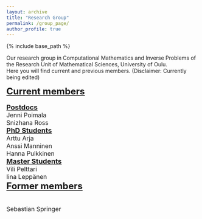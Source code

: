 ```yaml
---
layout: archive
title: "Research Group"
permalink: /group_page/
author_profile: true
---
```


{% include base_path %}

Our research group in Computational Mathematics and Inverse Problems of the Research Unit of Mathematical Sciences, University of Oulu.
<br>
Here you will find current and previous members. (Disclaimer: Currently being edited)

<font size="5">
<b><u>Current members</u></b><br>
</font>
<br>

<font size="4">
<b><u>Postdocs</u></b><br>
</font>

<font size="3">
Jenni Poimala <br>
Snizhana Ross <br>

<font size="4">
<b><u>PhD Students</u></b><br>
</font>

<font size="3">
Arttu Arja <br>
Anssi Manninen <br>
Hanna Pulkkinen <br>


<font size="4">
<b><u>Master Students</u></b><br>
</font>

<font size="3">
Vili Pelttari <br>
Iina Leppänen <br>


<font size="5">
<b><u>Former members</u></b><br>
</font>
<br>

Sebastian Springer


